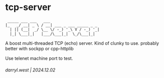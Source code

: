 # tcp-server

```
 _____ ___ ___   ___
|_   _/ __| _ \ / __| ___ _ ___ _____ _ _
  | || (__|  _/ \__ \/ -_) '_\ V / -_) '_|
  |_| \___|_|   |___/\___|_|  \_/\___|_|

```

A boost multi-threaded TCP (echo) server.  Kind of clunky to use.  probably better with sockpp or cpp-httplib

Use telenet machine port to test.

###### darryl.west | 2024.12.02

